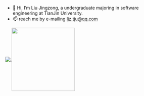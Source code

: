 - 👋 Hi, I’m Liu Jingzong, a undergraduate majoring in software engineering at TianJin University. 
- 📫 reach me by e-mailing ljz.tju@qq.com

<!---
tjujingzong/tjujingzong is a ✨ special ✨ repository because its `README.md` (this file) appears on your GitHub profile.
You can click the Preview link to take a look at your changes.
--->
<a href="https://github.com/anuraghazra/github-readme-stats">
  <img align="center"  src="https://github-readme-stats.vercel.app/api?username=tjujingzong&count_private=true&show_icons=true&theme=graywhite&show_owner=true" style="height :20opx!important" / >
</a>
<a href="https://github.com/anuraghazra/github-readme-stats">
  <img align="center"  src="https://github-readme-stats.vercel.app/api/top-langs/?username=tjujingzong&theme=graywhite&layout=compact&hide=html" style="height :200px!important"/>
</a>

